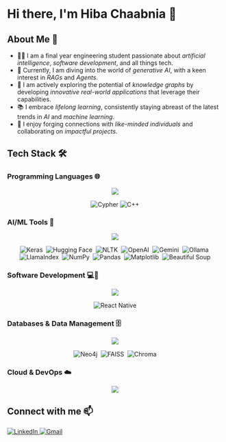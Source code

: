 # Hi there, I'm Hiba Chaabnia 👋

## About Me 🌟

- 👩‍💻 I am a final year engineering student passionate about *artificial intelligence*, *software development*, and all things tech.
- 🔭 Currently, I am diving into the world of *generative AI*, with a keen interest in *RAGs* and *Agents*.
- 🌱 I am actively exploring the potential of *knowledge graphs* by developing *innovative real-world applications* that leverage their capabilities.
- 📚 I embrace *lifelong learning*, consistently staying abreast of the latest trends in *AI* and *machine learning*.
- 🤝 I enjoy forging connections with *like-minded individuals* and collaborating on *impactful projects*.

##  Tech Stack 🛠️
### Programming Languages 🌐  
<p align="center">
  <a href="https://skillicons.dev">
    <img src="https://skillicons.dev/icons?i=python,c,java,javascript,kotlin,html,css" />
  </a>
</p>

<p align="center">
  <img src="https://img.shields.io/badge/-Cypher-black?style=flat-square&logo=cypher" alt="Cypher">
  <img src="https://img.shields.io/badge/-C++-black?style=flat-square&logo=c%2B%2B" alt="C++">
</p>


### AI/ML Tools 🤖 

<p align="center">
  <a href="https://skillicons.dev">
    <img src="https://skillicons.dev/icons?i=pytorch,tensorflow" />
  </a>
</p>

<p align="center">
  <img src="https://img.shields.io/badge/-Keras-black?style=flat-square&logo=keras" alt="Keras">&nbsp;
  <img src="https://img.shields.io/badge/-Hugging%20Face-black?style=flat-square&logo=huggingface" alt="Hugging Face">&nbsp;
  <img src="https://img.shields.io/badge/-NLTK-black?style=flat-square&logo=nltk" alt="NLTK">&nbsp;
  <img src="https://img.shields.io/badge/-OpenAI-black?style=flat-square&logo=openai" alt="OpenAI">&nbsp;
  <img src="https://img.shields.io/badge/-Gemini-black?style=flat-square&logo=google" alt="Gemini">&nbsp;
  <img src="https://img.shields.io/badge/-Ollama-black?style=flat-square&logo=ollama" alt="Ollama">&nbsp;
  <img src="https://img.shields.io/badge/-LlamaIndex-black?style=flat-square&logo=llama" alt="LlamaIndex">&nbsp;
  <img src="https://img.shields.io/badge/-NumPy-black?style=flat-square&logo=numpy" alt="NumPy">&nbsp;
  <img src="https://img.shields.io/badge/-Pandas-black?style=flat-square&logo=pandas" alt="Pandas">&nbsp;
  <img src="https://img.shields.io/badge/-Matplotlib-black?style=flat-square&logo=matplotlib" alt="Matplotlib">&nbsp;
  <img src="https://img.shields.io/badge/-BeautifulSoup-black?style=flat-square&logo=beautifulsoup" alt="Beautiful Soup">
</p>

### Software Development 💻📱

<p align="center">
  <a href="https://skillicons.dev">
    <img src="https://skillicons.dev/icons?i=react,flask,threejs,androidstudio,unity" />
  </a>
</p>

<p align="center">
  <img src="https://img.shields.io/badge/-React%20Native-black?style=flat-square&logo=reactnative" alt="React Native">
</p>

### Databases & Data Management 🗄️  

<p align="center">
  <a href="https://skillicons.dev">
    <img src="https://skillicons.dev/icons?i=mysql,sqlite" />
  </a>
</p>

<p align="center">
  <img src="https://img.shields.io/badge/-Neo4j-black?style=flat-square&logo=neo4j" alt="Neo4j">&nbsp;
  <img src="https://img.shields.io/badge/-FAISS-black?style=flat-square&logo=facebook" alt="FAISS">&nbsp;
  <img src="https://img.shields.io/badge/-ChromaDB-black?style=flat-square&logo=chroma" alt="Chroma">
</p>

### Cloud & DevOps ☁️ 

<p align="center">
  <a href="https://skillicons.dev">
    <img src="https://skillicons.dev/icons?i=aws,gcp,docker,github,git" />
  </a>
</p>



## Connect with me 📫
<p align="left">
  <a href="https://linkedin.com/in/hiba-chaabnia" target="_blank">
    <img src="https://skillicons.dev/icons?i=linkedin" alt="LinkedIn" />
  </a>
  
  <a href="mailto:hiba.chaabnia.pro@gmail.com">
    <img src="https://skillicons.dev/icons?i=gmail" alt="Gmail" />
  </a>
</p>












